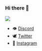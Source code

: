 ### Hi there 👋

<img src="https://github-readme-stats.vercel.app/api?username=rayaneqlf&&show_icons=true&title_color=00FF00&icon_color=#FFFFFF&text_color=daf7dc&bg_color=000000">

- 👁 [Discord](https://discord.gg/zep)
- 🕊 [Twitter](https://twitter.com/rayaneuh212)
- 📸 [Instagram](https://instagram.com/rayanee.detp)
